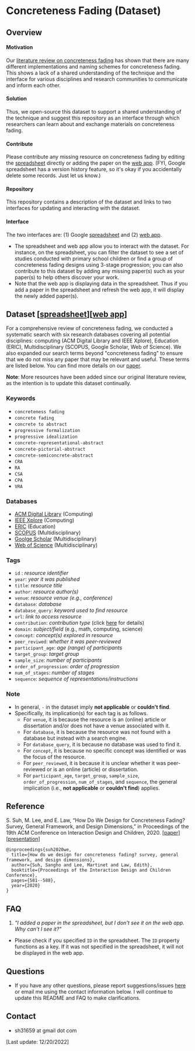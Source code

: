 # Concreteness Fading (Dataset)

## Overview
#### Motivation
Our [literature review on concreteness fading](https://sanghosuh.github.io/papers/concreteness_idc.pdf) has shown that there are many different implementations and naming schemes for concreteness fading. This shows a lack of a shared understanding of the technique and the interface for various disciplines and research communities to communicate and inform each other.

#### Solution
Thus, we open-source this dataset to support a shared understanding of the technique and suggest this repository as an interface through which researchers can learn about and exchange materials on concreteness fading.

#### Contribute
Please contribute any missing resource on concreteness fading by editing the [spreadsheet](https://docs.google.com/spreadsheets/d/14qlqKLBrsBoyajdYDESxlwqr5YIqeGi0Ii_3zynVuU4/edit?usp=sharing) directly or adding the paper on the [web app](https://www.appsheet.com/newshortcut/1c40a60a-3b9c-478a-af40-1e5dcd9167af). (FYI, Google spreadsheet has a version history feature, so it's okay if you accidentally delete some records. Just let us know.)

#### Repository
This repository contains a description of the dataset and links to two interfaces for updating and interacting with the dataset. 

#### Interface
The two interfaces are: (1) Google [spreadsheet](https://docs.google.com/spreadsheets/d/14qlqKLBrsBoyajdYDESxlwqr5YIqeGi0Ii_3zynVuU4/edit?usp=sharing) and (2) [web app](https://www.appsheet.com/newshortcut/1c40a60a-3b9c-478a-af40-1e5dcd9167af). 
- The spreadsheet and web app allow you to interact with the dataset. For instance, on the spreadsheet, you can filter the dataset to see a set of studies conducted with primary school children or find a group of concreteness fading designs using 3-stage progression; you can also contribute to this dataset by adding any missing paper(s) such as your paper(s) to help others discover your work. 
- Note that the web app is displaying data in the spreadsheet. Thus if you add a paper in the spreadsheet and refresh the web app, it will display the newly added paper(s). 

## Dataset [[spreadsheet](https://docs.google.com/spreadsheets/d/14qlqKLBrsBoyajdYDESxlwqr5YIqeGi0Ii_3zynVuU4/edit?usp=sharing)][[web app](https://www.appsheet.com/newshortcut/1c40a60a-3b9c-478a-af40-1e5dcd9167af)] 
For a comprehensive review of concreteness fading, we conducted a systematic search with six research databases covering all potential disciplines: computing (ACM Digital Library and IEEE Xplore), Education (ERIC), Multidisciplinary (SCOPUS, Google Scholar, Web of Science). We also expanded our search terms beyond "concreteness fading" to ensure that we do not miss any paper that may be relevant and useful. These terms are listed below. You can find more details on our [paper](https://sanghosuh.github.io/papers/concreteness_idc.pdf).

**Note**: More resources have been added since our original literature review, as the intention is to update this dataset continually.


### Keywords
- `concreteness fading`
- `concrete fading`
- `concrete to abstract`
- `progressive formalization`
- `progressive idealization`
- `concrete-representational-abstract `
- `concrete-pictorial-abstract`
- `concrete-semiconcrete-abstract`
- `CRA`
- `RA`
- `CSA`
- `CPA`
- `VRA`

### Databases
- [ACM Digital Library](http://dl.acm.org) (Computing)
- [IEEE Xplore](https://ieeexplore.ieee.org/Xplore/home.jsp) (Computing)
- [ERIC](https://eric.ed.gov/) (Education)
- [SCOPUS](https://www.scopus.com/search/form.uri?display=basic) (Multidisciplinary)
- [Goolge Scholar](https://scholar.google.com/) (Multidisciplinary)
- [Web of Science](https://webofknowledge.com) (Multidisciplinary)

### Tags
- `id` : *resource identifier*
- `year`: *year it was published*
- `title`: *resource title*
- `author`: *resource author(s)*
- `venue`: *resource venue (e.g., conference)*
- `database`: *database*
- `database_query`: *keyword used to find resource*
- `url`: *link to access resource*
- `contribution`: *contribution type* (click [here](https://dl.acm.org/citation.cfm?id=2907069) for details)
- `domain`: *subject/field* (e.g., math, computing, science)
- `concept`: *concept(s) explored in resource*
- `peer_reviwed`: *whether it was peer-reviewed*
- `participant_age`: *age (range) of participants*
- `target_group`: *target group*
- `sample_size`: *number of participants*
- `order_of_progression`: *order of progression*
- `num_of_stages`: *number of stages*
- `sequence`: *sequence of representations/instructions*

### Note
- In general, `-` in the dataset imply **not applicable** or **couldn't find**. 
- Specifically, its implication(s) for each tag is as follows.
   - For `venue`, it is because the resource is an (online) article or dissertation and/or does not have a venue associated with it. 
   - For `database`, it is because the resource was not found with a database but instead with a search engine.
   - For `database_query`, it is because no database was used to find it.
   - For `concept`, it is because no specific concept was identified or was the focus of the resource. 
  - For `peer_reviewed`, it is because it is unclear whether it was peer-reviewed or is an online (article) or dissertation. 
   - For `participant_age`, `target_group`, `sample_size`, `order_of_progression`, `num_of_stages`, and `sequence`, the general implication (i.e., **not applicable** or **couldn't find**) applies.

## Reference
S. Suh, M. Lee, and E. Law, “How Do We Design for Concreteness Fading? Survey, General Framework, and Design Dimensions,” in Proceedings of the 19th ACM Conference on Interaction Design and Children, 2020. [[paper]](https://sanghosuh.github.io/papers/concreteness_idc.pdf)  [[presentation]](https://youtu.be/g4jDyxiFDTY)

```
@inproceedings{suh2020we,
  title={How do we design for concreteness fading? survey, general framework, and design dimensions},
  author={Suh, Sangho and Lee, Martinet and Law, Edith},
  booktitle={Proceedings of the Interaction Design and Children Conference},
  pages={581--588},
  year={2020}
}
```

## FAQ
1. <i>"I added a paper in the spreadsheet, but I don't see it on the web app. Why can't I see it?"</i>
- Please check if you specified `ID` in the spreadsheet. The `ID` property functions as a key. If it was not specified in the spreadsheet, it will not be displayed in the web app. 

## Questions 
- If you have any other questions, please report suggestions/issues [here](https://github.com/sanghosuh/concreteness_fading-dataset/issues) or email me using the contact information below. I will continue to update this README and FAQ to make clarifications. 

## Contact
- sh31659 at gmail dot com

[Last update: 12/20/2022]
